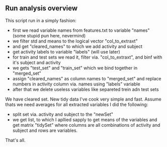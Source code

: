 ## Run analysis overview
This script run in a simply fashion: 
* first we read variable names from features.txt to variable "names" (some stupid pun here, nevermind)
* we filter std and means to the logical vector "col_to_extraxt"
* and get "cleared_names" to which we add activity and subject
* get activity labels to variable "labels" (will use later)
* for train and test sets we read it, filter via. "col_to_extraxt", and binf with it's subject and activity
* we gets "test_set" and "train_set" which we bind together in "merged_set"
* assign "cleared_names" as column names to "merged_set" and replace numbers in activity column via. names using "labels" variable
* after that we delete useless variables like separeted trein adn test sets

We have cleared set. New tidy data I've cook very simple and fast. Assume thats we need averages for all extracted variables I did the following:
* split set via. activity and subject to the "newSet"
* we get list, to which I apllied sapply to get means of the variables and get matrix "tidySet" where columns are all combinations of activity and subject and rows are variables.

That's all.